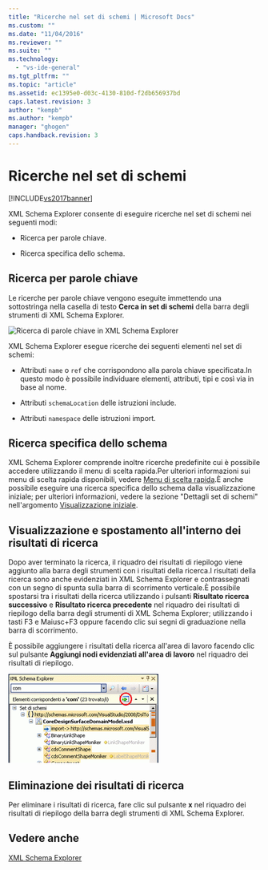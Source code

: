 ```yaml
---
title: "Ricerche nel set di schemi | Microsoft Docs"
ms.custom: ""
ms.date: "11/04/2016"
ms.reviewer: ""
ms.suite: ""
ms.technology: 
  - "vs-ide-general"
ms.tgt_pltfrm: ""
ms.topic: "article"
ms.assetid: ec1395e0-d03c-4130-810d-f2db656937bd
caps.latest.revision: 3
author: "kempb"
ms.author: "kempb"
manager: "ghogen"
caps.handback.revision: 3
---
```

# Ricerche nel set di schemi
[!INCLUDE[vs2017banner](../code-quality/includes/vs2017banner.md)]

XML Schema Explorer consente di eseguire ricerche nel set di schemi nei seguenti modi:  
  
-   Ricerca per parole chiave.  
  
-   Ricerca specifica dello schema.  
  
## Ricerca per parole chiave  
 Le ricerche per parole chiave vengono eseguite immettendo una sottostringa nella casella di testo **Cerca in set di schemi** della barra degli strumenti di XML Schema Explorer.  
  
 ![Ricerca di parole chiave in XML Schema Explorer](~/docs/xml-tools/media/schemaexplorersearch.gif "SchemaExplorerSearch")  
  
 XML Schema Explorer esegue ricerche dei seguenti elementi nel set di schemi:  
  
-   Attributi `name` o `ref` che corrispondono alla parola chiave specificata.In questo modo è possibile individuare elementi, attributi, tipi e così via in base al nome.  
  
-   Attributi `schemaLocation` delle istruzioni include.  
  
-   Attributi `namespace` delle istruzioni import.  
  
## Ricerca specifica dello schema  
 XML Schema Explorer comprende inoltre ricerche predefinite cui è possibile accedere utilizzando il menu di scelta rapida.Per ulteriori informazioni sui menu di scelta rapida disponibili, vedere [Menu di scelta rapida](../xml-tools/context-menus-xml-schema-explorer.md).È anche possibile eseguire una ricerca specifica dello schema dalla visualizzazione iniziale; per ulteriori informazioni, vedere la sezione "Dettagli set di schemi" nell'argomento [Visualizzazione iniziale](../xml-tools/start-view.md).  
  
## Visualizzazione e spostamento all'interno dei risultati di ricerca  
 Dopo aver terminato la ricerca, il riquadro dei risultati di riepilogo viene aggiunto alla barra degli strumenti con i risultati della ricerca.I risultati della ricerca sono anche evidenziati in XML Schema Explorer e contrassegnati con un segno di spunta sulla barra di scorrimento verticale.È possibile spostarsi tra i risultati della ricerca utilizzando i pulsanti **Risultato ricerca successivo** e **Risultato ricerca precedente** nel riquadro dei risultati di riepilogo della barra degli strumenti di XML Schema Explorer; utilizzando i tasti F3 e Maiusc\+F3 oppure facendo clic sui segni di graduazione nella barra di scorrimento.  
  
 È possibile aggiungere i risultati della ricerca all'area di lavoro facendo clic sul pulsante **Aggiungi nodi evidenziati all'area di lavoro** nel riquadro dei risultati di riepilogo.  
  
 ![Risultati della ricerca in XML Schema Explorer](../xml-tools/media/schemaexplorersearchresult.gif "SchemaExplorerSearchResult")  
  
## Eliminazione dei risultati di ricerca  
 Per eliminare i risultati di ricerca, fare clic sul pulsante **x** nel riquadro dei risultati di riepilogo della barra degli strumenti di XML Schema Explorer.  
  
## Vedere anche  
 [XML Schema Explorer](../xml-tools/xml-schema-explorer.md)